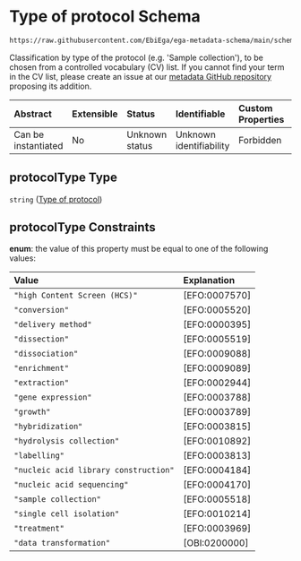 # Type of protocol Schema

```txt
https://raw.githubusercontent.com/EbiEga/ega-metadata-schema/main/schemas/EGA.protocol.json#/properties/protocolTypeDescriptor/properties/protocolType
```

Classification by type of the protocol (e.g. 'Sample collection'), to be chosen from a controlled vocabulary (CV) list. If you cannot find your term in the CV list, please create an issue at our [metadata GitHub repository](https://github.com/EbiEga/ega-metadata-schema/issues/new/choose) proposing its addition.

| Abstract            | Extensible | Status         | Identifiable            | Custom Properties | Additional Properties | Access Restrictions | Defined In                                                                       |
| :------------------ | :--------- | :------------- | :---------------------- | :---------------- | :-------------------- | :------------------ | :------------------------------------------------------------------------------- |
| Can be instantiated | No         | Unknown status | Unknown identifiability | Forbidden         | Allowed               | none                | [EGA.protocol.json\*](../../../schemas/EGA.protocol.json "open original schema") |

## protocolType Type

`string` ([Type of protocol](ega-9-properties-protocol-type-descriptor-properties-type-of-protocol.md))

## protocolType Constraints

**enum**: the value of this property must be equal to one of the following values:

| Value                                 | Explanation    |
| :------------------------------------ | :------------- |
| `"high Content Screen (HCS)"`         | \[EFO:0007570] |
| `"conversion"`                        | \[EFO:0005520] |
| `"delivery method"`                   | \[EFO:0000395] |
| `"dissection"`                        | \[EFO:0005519] |
| `"dissociation"`                      | \[EFO:0009088] |
| `"enrichment"`                        | \[EFO:0009089] |
| `"extraction"`                        | \[EFO:0002944] |
| `"gene expression"`                   | \[EFO:0003788] |
| `"growth"`                            | \[EFO:0003789] |
| `"hybridization"`                     | \[EFO:0003815] |
| `"hydrolysis collection"`             | \[EFO:0010892] |
| `"labelling"`                         | \[EFO:0003813] |
| `"nucleic acid library construction"` | \[EFO:0004184] |
| `"nucleic acid sequencing"`           | \[EFO:0004170] |
| `"sample collection"`                 | \[EFO:0005518] |
| `"single cell isolation"`             | \[EFO:0010214] |
| `"treatment"`                         | \[EFO:0003969] |
| `"data transformation"`               | \[OBI:0200000] |
